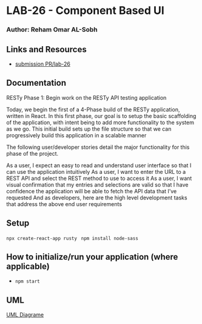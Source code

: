 # LAB-26 - Component Based UI
### Author: Reham Omar AL-Sobh

 ## Links and Resources

 - [submission PR/lab-26 ](https://github.com/Reham-401-advanced-javascript/rusty/pull/1)

## Documentation

RESTy Phase 1: Begin work on the RESTy API testing application

Today, we begin the first of a 4-Phase build of the RESTy application, written in React. In this first phase, our goal is to setup the basic scaffolding of the application, with intent being to add more functionality to the system as we go. This initial build sets up the file structure so that we can progressively build this application in a scalable manner

The following user/developer stories detail the major functionality for this phase of the project.

As a user, I expect an easy to read and understand user interface so that I can use the application intuitively
As a user, I want to enter the URL to a REST API and select the REST method to use to access it
As a user, I want visual confirmation that my entries and selections are valid so that I have confidence the application will be able to fetch the API data that I’ve requested
And as developers, here are the high level development tasks that address the above end user requirements


## Setup
 `npx create-react-app rusty `
 `npm install node-sass   `


## How to initialize/run your application (where applicable)
   * `npm start`


## UML

[UML Diagrame ](assest/lab26.jpg)